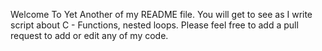 Welcome To Yet Another of my README file.
You will get to see as I write script about C - Functions, nested loops.
Please feel free to add a pull request to add or edit any of my code.
